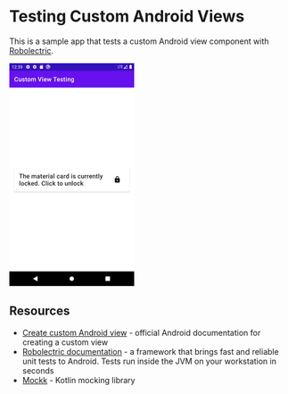 # Testing Custom Android Views 

This is a sample app that tests a custom Android view component with [Robolectric](http://robolectric.org). 


![](docs/custom_view.gif)

## Resources 

* [Create custom Android view](https://developer.android.com/training/custom-views/create-view) - official Android documentation for creating a custom view
* [Robolectric documentation](http://robolectric.org) - a framework that brings fast and reliable unit tests to Android. Tests run inside the JVM on your workstation in seconds
* [Mockk](https://mockk.io) - Kotlin mocking library